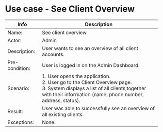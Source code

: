 # Use case - See Client Overview
| Info | Description |
| --- | --- |
| Name: | See client overview |
| Actor: | Admin |
| Description: | User wants to see an overview of all client accounts. |
| Pre-condition: | User is logged in on the Admin Dashboard.  |
| Scenario: | 1. User opens the application. <br> 2. User go to the Client Overview page. <br> 3. System displays a list of all clients,together with their information (name, phone number, address, status). | 
| Result: | User was able to successfully see an overview of all existing clients. |
| Exceptions: | None. |

